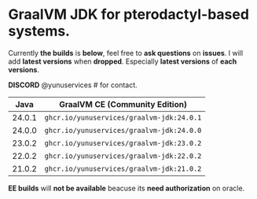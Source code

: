 # GraalVM JDK for pterodactyl-based systems.

Currently **the builds** is **below**, feel free to **ask questions** on **issues**. I will add **latest versions** when **dropped**.
Especially **latest versions** of **each versions**.

**DISCORD** @yunuservices # for contact.

|  Java  | GraalVM CE (Community Edition)          |
|--------|-----------------------------------------|
| 24.0.1 |`ghcr.io/yunuservices/graalvm-jdk:24.0.1`|
| 24.0.0 |`ghcr.io/yunuservices/graalvm-jdk:24.0.0`|
| 23.0.2 |`ghcr.io/yunuservices/graalvm-jdk:23.0.2`|
| 22.0.2 |`ghcr.io/yunuservices/graalvm-jdk:22.0.2`|
| 21.0.2 |`ghcr.io/yunuservices/graalvm-jdk:21.0.2`|

**EE builds** will **not be available** beacuse its **need authorization** on oracle.

